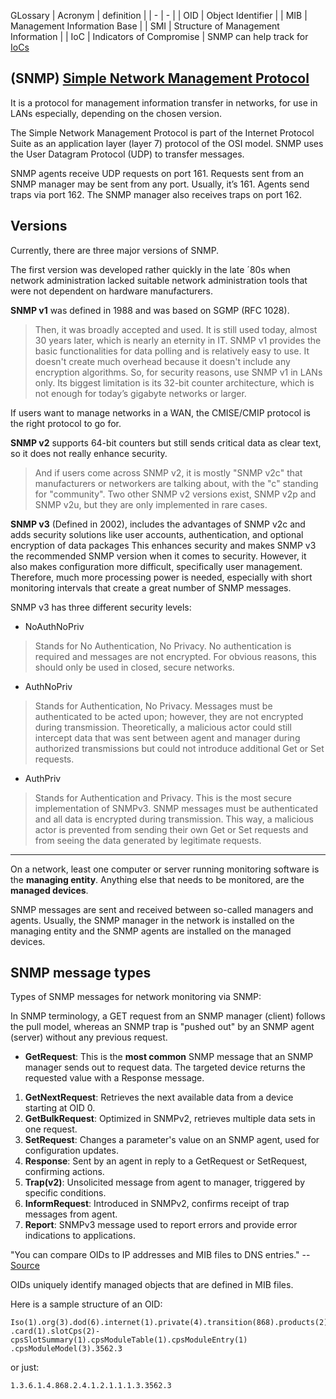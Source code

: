 GLossary
| Acronym | definition |
| - | - |
| OID | Object Identifier |
| MIB | Management Information Base |
| SMI | Structure of Management Information |
| IoC | Indicators of Compromise |
SNMP can help track for [IoCs](https://sec.cloudapps.cisco.com/security/center/resources/iocs.html#purpose)

## (SNMP) [Simple Network Management Protocol](https://www.paessler.com/it-explained/snmp)
It is a protocol for management information transfer in networks,
for use in LANs especially, depending on the chosen version.

The Simple Network Management Protocol is part of the Internet Protocol Suite as an application layer (layer 7) protocol of the OSI model. SNMP uses the User Datagram Protocol (UDP) to transfer messages.

SNMP agents receive UDP requests on port 161. Requests sent from an SNMP manager may be sent from any port. Usually, it’s 161. Agents send traps via port 162. The SNMP manager also receives traps on port 162.

## Versions
Currently, there are three major versions of SNMP.

The first version was developed rather quickly in the late ´80s when network administration lacked suitable network administration tools that were not dependent on hardware manufacturers.

**SNMP v1** was defined in 1988 and was based on SGMP (RFC 1028).
> Then, it was broadly accepted and used. It is still used today, almost 30 years later, which is nearly an eternity in IT. SNMP v1 provides the basic functionalities for data polling and is relatively easy to use. It doesn't create much overhead because it doesn't include any encryption algorithms. So, for security reasons, use SNMP v1 in LANs only. Its biggest limitation is its 32-bit counter architecture, which is not enough for today’s gigabyte networks or larger.

If users want to manage networks in a WAN, the CMISE/CMIP protocol is the right protocol to go for.

**SNMP v2** supports 64-bit counters but still sends critical data as clear text, so it does not really enhance security.
> And if users come across SNMP v2, it is mostly "SNMP v2c" that manufacturers or networkers are talking about, with the "c" standing for "community". Two other SNMP v2 versions exist, SNMP v2p and SNMP v2u, but they are only implemented in rare cases.

**SNMP v3** (Defined in 2002), includes the advantages of SNMP v2c and adds security solutions like user accounts, authentication, and optional encryption of data packages This enhances security and makes SNMP v3 the recommended SNMP version when it comes to security. However, it also makes configuration more difficult, specifically user management. Therefore, much more processing power is needed, especially with short monitoring intervals that create a great number of SNMP messages.

SNMP v3 has three different security levels:
- NoAuthNoPriv 
> Stands for No Authentication, No Privacy. No authentication is required and messages are not encrypted. For obvious reasons, this should only be used in closed, secure networks.
- AuthNoPriv
> Stands for Authentication, No Privacy. Messages must be authenticated to be acted upon; however, they are not encrypted during transmission. Theoretically, a malicious actor could still intercept data that was sent between agent and manager during authorized transmissions but could not introduce additional Get or Set requests.
- AuthPriv
> Stands for Authentication and Privacy. This is the most secure implementation of SNMPv3. SNMP messages must be authenticated and all data is encrypted during transmission. This way, a malicious actor is prevented from sending their own Get or Set requests and from seeing the data generated by legitimate requests.
---
On a network, least one computer or server running monitoring software is the **managing entity**.
Anything else that needs to be monitored, are the **managed devices**.

SNMP messages are sent and received between so-called managers and agents. Usually, the SNMP manager in the network is installed on the managing entity and the SNMP agents are installed on the managed devices.

## SNMP message types
Types of SNMP messages for network monitoring via SNMP:

In SNMP terminology, a GET request from an SNMP manager (client) follows the pull model, whereas an SNMP trap is "pushed out" by an SNMP agent (server) without any previous request.

- **GetRequest**:
This is the **most common** SNMP message that an SNMP manager sends out to request data. The targeted device returns the requested value with a Response message.

1. **GetNextRequest**: Retrieves the next available data from a device starting at OID 0.
2. **GetBulkRequest**: Optimized in SNMPv2, retrieves multiple data sets in one request.
3. **SetRequest**: Changes a parameter's value on an SNMP agent, used for configuration updates.
4. **Response**: Sent by an agent in reply to a GetRequest or SetRequest, confirming actions.
5. **Trap(v2)**: Unsolicited message from agent to manager, triggered by specific conditions.
6. **InformRequest**: Introduced in SNMPv2, confirms receipt of trap messages from agent.
7. **Report**: SNMPv3 message used to report errors and provide error indications to applications.

"You can compare OIDs to IP addresses and MIB files to DNS entries."
-- [Source](https://blog.paessler.com/snmp-monitoring-via-oids-mibs?_gl=1%2Aqnmire%2A_gcl_au%2AMTc2NDk3NzM1MC4xNzE5NTcxMTM0%2A_ga%2AMTkwNTg3MTcuMTcxOTU3MTEzNA..%2A_ga_JG3ST477CK%2AMTcyMDEyOTUxNy41LjEuMTcyMDEyOTU0MC4wLjAuMTczMzQ4MzkzOQ..)

OIDs uniquely identify managed objects that are defined in MIB files.

Here is a sample structure of an OID:
```
Iso(1).org(3).dod(6).internet(1).private(4).transition(868).products(2).chassis(4)
.card(1).slotCps(2)-cpsSlotSummary(1).cpsModuleTable(1).cpsModuleEntry(1)
.cpsModuleModel(3).3562.3
```
or just:
```
1.3.6.1.4.868.2.4.1.2.1.1.1.3.3562.3
```

